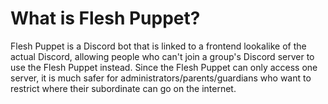 
# What is Flesh Puppet?

Flesh Puppet is a Discord bot that is linked to a frontend lookalike of the actual Discord, allowing people who can't join a group's Discord server to use the Flesh Puppet instead. Since the Flesh Puppet can only access one server, it is much safer for administrators/parents/guardians who want to restrict where their subordinate can go on the internet.

